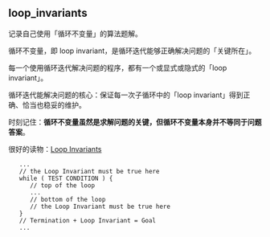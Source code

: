 ## loop_invariants

记录自己使用「循环不变量」的算法题解。

循环不变量，即 loop invariant，是循环迭代能够正确解决问题的「关键所在」。

每一个使用循环迭代解决问题的程序，都有一个或显式或隐式的「loop invariant」。

循环迭代能解决问题的核心：保证每一次子循环中的「loop invariant」得到正确、恰当也稳妥的维护。

时刻记住：**循环不变量虽然是求解问题的关键，但循环不变量本身并不等同于问题答案**。

很好的读物：[Loop Invariants](https://www.cs.miami.edu/home/burt/learning/Math120.1/Notes/LoopInvar.html)

```
   ...
   // the Loop Invariant must be true here
   while ( TEST CONDITION ) {
      // top of the loop
      ...
      // bottom of the loop
      // the Loop Invariant must be true here
   }
   // Termination + Loop Invariant = Goal
   ...
```
